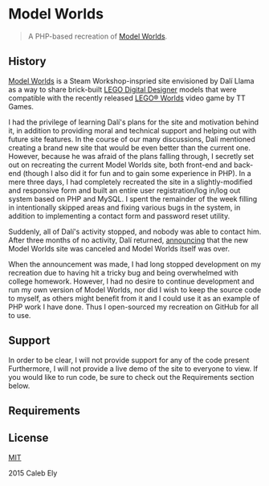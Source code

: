 # Model Worlds #
> A PHP-based recreation of [Model Worlds](http://ModelWorlds.net).

## History ##
[Model Worlds](http://steamcommunity.com/app/332310/discussions/0/523890046877780804/) is a Steam Workshop-inspried site envisioned by Dalí Llama as a way to share brick-built [LEGO Digital Designer](http://ldd.lego.com) models that were compatible with the recently released [LEGO&reg; Worlds](http://steamcommunity.com/app/332310) video game by TT Games.

I had the privilege of learning Dalí's plans for the site and motivation behind it, in addition to providing moral and technical support and helping out with future site features. In the course of our many discussions, Dalí mentioned creating a brand new site that would be even better than the current one. However, because he was afraid of the plans falling through, I secretly set out on recreating the current Model Worlds site, both front-end and back-end (though I also did it for fun and to gain some experience in PHP). In a mere three days, I had completely recreated the site in a slightly-modified and responsive form and built an entire user registration/log in/log out system based on PHP and MySQL. I spent the remainder of the week filling in intentionally skipped areas and fixing various bugs in the system, in addition to implementing a contact form and password reset utility.

Suddenly, all of Dalí's activity stopped, and nobody was able to contact him. After three months of no activity, Dalí returned, [announcing](http://steamcommunity.com/app/332310/discussions/0/523890046877780804/#c481115363872354902) that the new Model Worlds site was canceled and Model Worlds itself was over.

When the announcement was made, I had long stopped development on my recreation due to having hit a tricky bug and being overwhelmed with college homework. However, I had no desire to continue development and run my own version of Model Worlds, nor did I wish to keep the source code to myself, as others might benefit from it and I could use it as an example of PHP work I have done. Thus I open-sourced my recreation on GitHub for all to use.

## Support ##
In order to be clear, I will not provide support for any of the code present Furthermore, I will not provide a live demo of the site to everyone to view. If you would like to run code, be sure to check out the Requirements section below.

## Requirements ##

## License ##
[MIT](LICENSE)

2015 Caleb Ely
